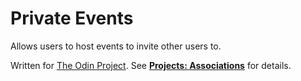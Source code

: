 # Private Events

Allows users to host events to invite other users to.

Written for [The Odin Project](http://www.theodinproject.com/). See **[Projects: Associations](https://www.theodinproject.com/courses/ruby-on-rails/lessons/associations)** for details.